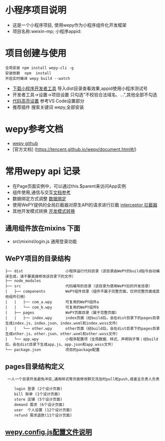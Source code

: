 # 小程序项目说明
- 这是一个小程序项目, 使用wepy作为小程序组件化开发框架
- 项目名称:weixin-mp; 小程序appid: 

# 项目创建与使用
	全局安装 npm install wepy-cli -g
	安装依赖  npm  install
	开启实时编译 wepy build --watch
   
- [下载小程序开发者工具](https://developers.weixin.qq.com/miniprogram/dev/devtools/download.html)
	导入dist目录查看效果,appid使用小程序测试号
- 开发者工具->设置->项目设置  只勾选"不校验合法域名、...",其他全部不勾选
- [代码高亮设置](https://tencent.github.io/wepy/document.html#/?id=%E4%BB%A3%E7%A0%81%E9%AB%98%E4%BA%AE) 参考VS Code设置部分
- 推荐插件 搜索关键词 wepy,全部安装 

# wepy参考文档
- [wepy github](https://github.com/Tencent/wepy)
- [官方文档] (https://tencent.github.io/wepy/document.html#/)

# 常用wepy api 记录
- 在Page页面实例中，可以通过this.$parent来访问App实例
- 组件使用,通信与交互[文档参考](https://tencent.github.io/wepy/document.html#/?id=%E7%BB%84%E4%BB%B6)
- 数据绑定方式调整 [数据绑定](https://tencent.github.io/wepy/document.html#/?id=%E6%95%B0%E6%8D%AE%E7%BB%91%E5%AE%9A)
- 使用WePY提供的全局拦截器对原生API的请求进行拦截 [interceptor 拦截器](https://tencent.github.io/wepy/document.html#/?id=interceptor-%E6%8B%A6%E6%88%AA%E5%99%A8)
- 其他开发模式转换 [开发模式转换](https://tencent.github.io/wepy/document.html#/?id=%E5%BC%80%E5%8F%91%E6%A8%A1%E5%BC%8F%E8%BD%AC%E6%8D%A2)

## 通用组件放在mixins 下面
- src\mixins\login.js 通用登录功能
    
## WePY项目的目录结构
	├── dist                   小程序运行代码目录（该目录由WePY的build指令自动编译生成，请不要直接修改该目录下的文件）
	├── node_modules           
	├── src                    代码编写的目录（该目录为使用WePY后的开发目录）
	|   ├── components         WePY组件目录（组件不属于完整页面，仅供完整页面或其他组件引用）
	|   |   ├── com_a.wpy      可复用的WePY组件a
	|   |   └── com_b.wpy      可复用的WePY组件b
	|   ├── pages              WePY页面目录（属于完整页面）
	|   |   ├── index.wpy      index页面（经build后，会在dist目录下的pages目录生成index.js、index.json、index.wxml和index.wxss文件）
	|   |   └── other.wpy      other页面（经build后，会在dist目录下的pages目录生成other.js、other.json、other.wxml和other.wxss文件）
	|   └── app.wpy            小程序配置项（全局数据、样式、声明钩子等；经build后，会在dist目录下生成app.js、app.json和app.wxss文件）
	└── package.json           项目的package配置

## pages目录结构定义
	 一人一个目录开发避免冲突,通用样式等页面修改群交流及时pull和push,或者主负责人负责

		login 登录 (2个设计页面)
		bill 账单 (1个设计页面)
		store 店铺 (5个设计页面)
		demand 需求 (6个设计页面)
		user  个人设置 (12个设计页面)
		refund 需求退款(11个设计页面) 


## [wepy.config.js配置文件说明](https://tencent.github.io/wepy/document.html#/?id=wepyconfigjs%E9%85%8D%E7%BD%AE%E6%96%87%E4%BB%B6%E8%AF%B4%E6%98%8E)
